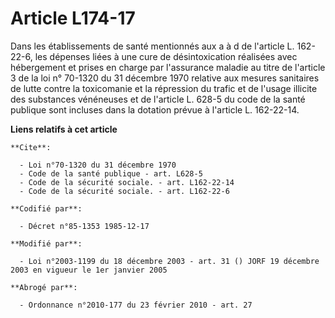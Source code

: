 # Article L174-17

Dans les établissements de santé mentionnés aux a à d de l'article L. 162-22-6, les dépenses liées à une cure de
désintoxication réalisées avec hébergement et prises en charge par l'assurance maladie au titre de l'article 3 de la loi n°
70-1320 du 31 décembre 1970 relative aux mesures sanitaires de lutte contre la toxicomanie et la répression du trafic et de
l'usage illicite des substances vénéneuses et de l'article L. 628-5 du code de la santé publique sont incluses dans la
dotation prévue à l'article L. 162-22-14.

**Liens relatifs à cet article**

	**Cite**:

	  - Loi n°70-1320 du 31 décembre 1970
	  - Code de la santé publique - art. L628-5
	  - Code de la sécurité sociale. - art. L162-22-14
	  - Code de la sécurité sociale. - art. L162-22-6

	**Codifié par**:

	  - Décret n°85-1353 1985-12-17

	**Modifié par**:

	  - Loi n°2003-1199 du 18 décembre 2003 - art. 31 () JORF 19 décembre 2003 en vigueur le 1er janvier 2005

	**Abrogé par**:

	  - Ordonnance n°2010-177 du 23 février 2010 - art. 27
